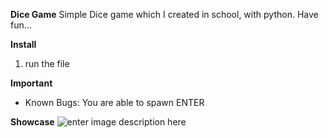 **Dice Game**
Simple Dice game which I created in school, with python. Have fun...

**Install**

 1. run the file

**Important**

 -  Known Bugs: You are able to spawn ENTER
 
 
**Showcase**
![enter image description here](https://i.ibb.co/M5bQGWQ/Screenshot-2023-03-29-091659.png)

